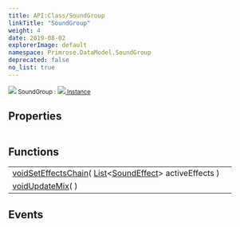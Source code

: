```yaml
---
title: API:Class/SoundGroup
linkTitle: "SoundGroup"
weight: 4
date: 2019-08-02
explorerImage: default
namespace: Primrose.DataModel.SoundGroup
deprecated: false
no_list: true
---
```

<small class="inheritance">
<span class="" href="/docs/api-reference/Class/SoundGroup"><img src="/icons/silk/default.png"/>&nbsp;SoundGroup</span>&nbsp;:&nbsp;<a class="" href="/docs/api-reference/Class/Instance"><img src="/icons/silk/default.png"/>&nbsp;Instance</a></small>
 
## Properties
 
<table class="studiohide">
<tbody>
</tbody>
</table>
 
## Functions
 
<table class="studiohide">
<tbody>
<tr class="function-row ">
<td style="vertical-align:top;white-space:normal;">
<div>
<a class="type" href="/docs/api-reference/System/void">void</a><span class="method-body" style="text-indent: -2em;"><a class="method-name  " href="SetEffectsChain">SetEffectsChain</a></span><span style="display: inline-block">( <span class="param" style="white-space: nowrap"><a class="type" href="/docs/api-reference/System/List">List</a><<a class="type" href="/docs/api-reference/Class/SoundEffect">SoundEffect</a>> activeEffects</span> )</span></span></div></td>
<td style="vertical-align:top;white-space:normal;">
</td>
</tr>

<tr class="function-row ">
<td style="vertical-align:top;white-space:normal;">
<div>
<a class="type" href="/docs/api-reference/System/void">void</a><span class="method-body" style="text-indent: -2em;"><a class="method-name  " href="UpdateMix">UpdateMix</a></span><span style="display: inline-block">( <span class="param" style="white-space: nowrap"></span> )</span></span></div></td>
<td style="vertical-align:top;white-space:normal;">
</td>
</tr>

</tbody>
</table>
 
## Events
 
<table class="studiohide">
<tbody>
</tbody>
</table>
<b>
</b>
<div class="inheritors">
<ul class="root">
</ul>
</div>
